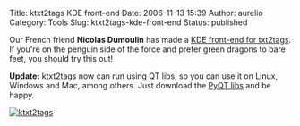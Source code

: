 Title: ktxt2tags KDE front-end
Date: 2006-11-13 15:39
Author: aurelio
Category: Tools
Slug: ktxt2tags-kde-front-end
Status: published

Our French friend **Nicolas Dumoulin** has made a [KDE front-end for
txt2tags](http://kde-apps.org/content/show.php?content=48474&vote=good&tan=16002470).
If you're on the penguin side of the force and prefer green dragons to
bare feet, you should try this out!

**Update:** ktxt2tags now can run using QT libs, so you can use it on
Linux, Windows and Mac, among others. Just download the [PyQT
libs](http://www.riverbankcomputing.co.uk/pyqt/download.php) and be
happy.

[![ktxt2tags](http://txt2tags.files.wordpress.com/2006/11/ktxt2tags.jpg)](http://kde-apps.org/content/show.php?content=48474&vote=good&tan=16002470)
